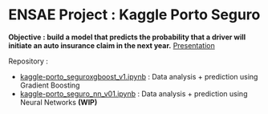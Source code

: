 # ENSAE Project : Kaggle Porto Seguro
**Objective : build a model that predicts the probability that a driver will initiate an auto insurance claim in the next year.**
[Presentation](https://youtu.be/y4MMsuDTDoI)

Repository :  
- [kaggle-porto_seguroxgboost_v1.ipynb](https://github.com/zakaryaxali/kaggle-porto_seguro/blob/master/kaggle-porto_seguroxgboost_v1.ipynb) : Data analysis + prediction using Gradient Boosting
- [kaggle-porto_seguro_nn_v01.ipynb](https://github.com/zakaryaxali/kaggle-porto_seguro/blob/master/kaggle-porto_seguro_nn_v01.ipynb) : Data analysis + prediction using Neural Networks **(WIP)**
